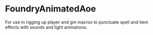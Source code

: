 # FoundryAnimatedAoe
For use in rigging up player and gm macros to punctuate spell and item effects with sounds and light animations.
